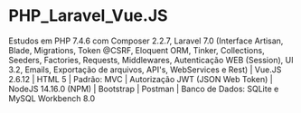 # PHP_Laravel_Vue.JS

Estudos em PHP 7.4.6 com Composer 2.2.7, Laravel 7.0 (Interface Artisan, Blade, Migrations, Token @CSRF, Eloquent ORM, Tinker, Collections, Seeders, Factories, Requests, Middlewares, Autenticação WEB (Session), UI 3.2, Emails, Exportação de arquivos, API's, WebServices e Rest) | Vue.JS 2.6.12 | HTML 5 | Padrão: MVC | Autorização JWT (JSON Web Token) | NodeJS 14.16.0 (NPM) | Bootstrap | Postman | Banco de Dados: SQLite e MySQL Workbench 8.0
